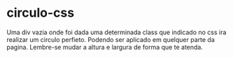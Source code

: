 # circulo-css
Uma div vazia onde foi dada uma determinada class que indicado no css ira realizar um circulo perfieto.
Podendo ser aplicado em quelquer parte da pagina.
Lembre-se mudar a altura e largura de forma que te atenda.

